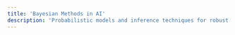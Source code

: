 ```yaml
---
title: 'Bayesian Methods in AI'
description: 'Probabilistic models and inference techniques for robust decision-making.'
---
```

